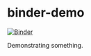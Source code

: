 # binder-demo
[![Binder](https://mybinder.org/badge_logo.svg)](https://mybinder.org/v2/gh/lucascondeixa/binder-demo/HEAD)

Demonstrating something.
